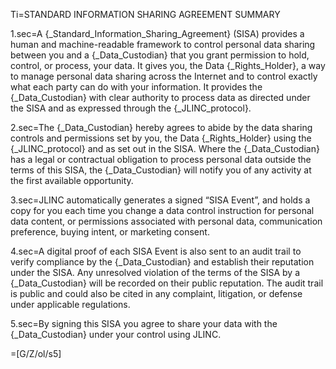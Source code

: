 Ti=STANDARD INFORMATION SHARING AGREEMENT SUMMARY

1.sec=A {_Standard_Information_Sharing_Agreement} (SISA) provides a human and machine-readable framework to control personal data sharing between you and a {_Data_Custodian} that you grant permission to hold, control, or process, your data. It gives you, the Data {_Rights_Holder}, a way to manage personal data sharing across the Internet and to control exactly what each party can do with your information. It provides the {_Data_Custodian} with clear authority to process data as directed under the SISA and as expressed through the {_JLINC_protocol}.

2.sec=The {_Data_Custodian} hereby agrees to abide by the data sharing controls and permissions set by you, the Data {_Rights_Holder} using the {_JLINC_protocol} and as set out in the SISA. Where the {_Data_Custodian} has a legal or contractual obligation to process personal data outside the terms of this SISA, the {_Data_Custodian} will notify you of any activity at the first available opportunity.

3.sec=JLINC automatically generates a signed “SISA Event”, and holds a copy for you each time you change a data control instruction for personal data content, or permissions associated with personal data, communication preference, buying intent, or marketing consent.

4.sec=A digital proof of each SISA Event is also sent to an audit trail to verify compliance by the {_Data_Custodian} and establish their reputation under the SISA. Any unresolved violation of the terms of the SISA by a {_Data_Custodian} will be recorded on their public reputation. The audit trail is public and could also be cited in any complaint, litigation, or defense under applicable regulations.

5.sec=By signing this SISA you agree to share your data with the {_Data_Custodian} under your control using JLINC.

=[G/Z/ol/s5]
